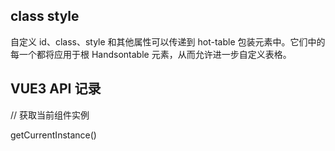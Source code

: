 ## class style
自定义 id、class、style 和其他属性可以传递到 hot-table 包装元素中。它们中的每一个都将应用于根 Handsontable 元素，从而允许进一步自定义表格。
<!-- <hot-table :id="id" :class="className" :style="style" :settings="hotSettings"></hot-table> -->

## VUE3 API 记录
// 获取当前组件实例

getCurrentInstance()